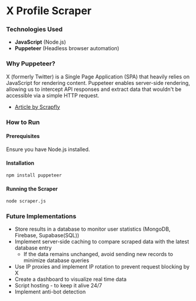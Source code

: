 # X Profile Scraper

### Technologies Used

- **JavaScript** (Node.js)
- **Puppeteer** (Headless browser automation)

### Why Puppeteer?

X (formerly Twitter) is a Single Page Application (SPA) that heavily relies on JavaScript for rendering content. Puppeteer enables server-side rendering, allowing us to intercept API responses and extract data that wouldn't be accessible via a simple HTTP request.

- [Article by Scrapfly](https://scrapfly.io/blog/how-to-scrape-twitter/)

### How to Run

#### Prerequisites

Ensure you have Node.js installed.

#### Installation

```bash
npm install puppeteer
```

#### Running the Scraper

```bash
node scraper.js
```

### Future Implementations

- Store results in a database to monitor user statistics (MongoDB, Firebase, Supabase(SQL))
- Implement server-side caching to compare scraped data with the latest database entry
    - If the data remains unchanged, avoid sending new records to minimize database queries
- Use IP proxies and implement IP rotation to prevent request blocking by X
- Create a dashboard to visualize real time data
- Script hosting - to keep it alive 24/7
- Implement anti-bot detection
